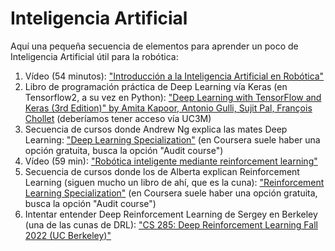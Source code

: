 # Inteligencia Artificial

Aquí una pequeña secuencia de elementos para aprender un poco de Inteligencia Artificial útil para la robótica:

1. Vídeo (54 minutos): ["Introducción a la Inteligencia Artificial en Robótica"](https://youtu.be/sc7nBT4rt-w?t=94)
1. Libro de programación práctica de Deep Learning vía Keras (en Tensorflow2, a su vez en Python): ["Deep Learning with TensorFlow and Keras (3rd Edition)" by Amita Kapoor, Antonio Gulli, Sujit Pal, François Chollet](https://www.oreilly.com/library/view/deep-learning-with/9781803232911/) (deberíamos tener acceso vía UC3M)
1. Secuencia de cursos donde Andrew Ng explica las mates Deep Learning: ["Deep Learning Specialization"](https://www.coursera.org/specializations/deep-learning) (en Coursera suele haber una opción gratuita, busca la opción "Audit course")
1. Vídeo (59 min): ["Robótica inteligente mediante reinforcement learning"](https://youtu.be/YKYBggeFOLk?t=61)
1. Secuencia de cursos donde los de Alberta explican Reinforcement Learning (siguen mucho un libro de ahí, que es la cuna): ["Reinforcement Learning Specialization"](https://www.coursera.org/specializations/reinforcement-learning) (en Coursera suele haber una opción gratuita, busca la opción "Audit course")
1. Intentar entender Deep Reinforcement Learning de Sergey en Berkeley (una de las cunas de DRL): ["CS 285: Deep Reinforcement Learning Fall 2022 (UC Berkeley)"](https://youtube.com/playlist?list=PL_iWQOsE6TfX7MaC6C3HcdOf1g337dlC9)
